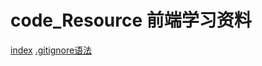 # code_Resource 前端学习资料

<!-- - [手册](https://github.com/zhangbo819/code_Resource/tree/master/FE-Interview-Questions-master)
- [Git](https://github.com/zhangbo819/code_Resource/tree/master/Git)
- [Node](https://github.com/zhangbo819/code_Resource/tree/master/Node)
- [小工具](https://github.com/zhangbo819/code_Resource/tree/master/widget) -->

[index](https://zhangbo819.github.io/code_Resource/)
[.gitignore语法](https://www.jianshu.com/p/ea6341224e89) 